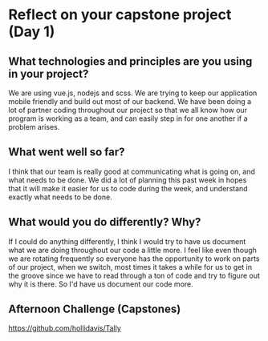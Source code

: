 # Reflect on your capstone project (Day 1)

## What technologies and principles are you using in your project?
We are using vue.js, nodejs and scss. We are trying to keep our application mobile friendly and build out most of our backend. We have been doing a lot of partner coding throughout our project so that we all know how our program is working as a team, and can easily step in for one another if a problem arises. 
## What went well so far?
I think that our team is really good at communicating what is going on, and what needs to be done. We did a lot of planning this past week in hopes that it will make it easier for us to code during the week, and understand exactly what needs to be done. 
## What would you do differently? Why?
If I could do anything differently, I think I would try to have us document what we are doing throughout our code a little more. I feel like even though we are rotating frequently so everyone has the opportunity to work on parts of our project, when we switch, most times it takes a while for us to get in the groove since we have to read through a ton of code and try to figure out why it is there. So I'd have us document our code more. 

## Afternoon Challenge (Capstones) 
https://github.com/hollidavis/Tally